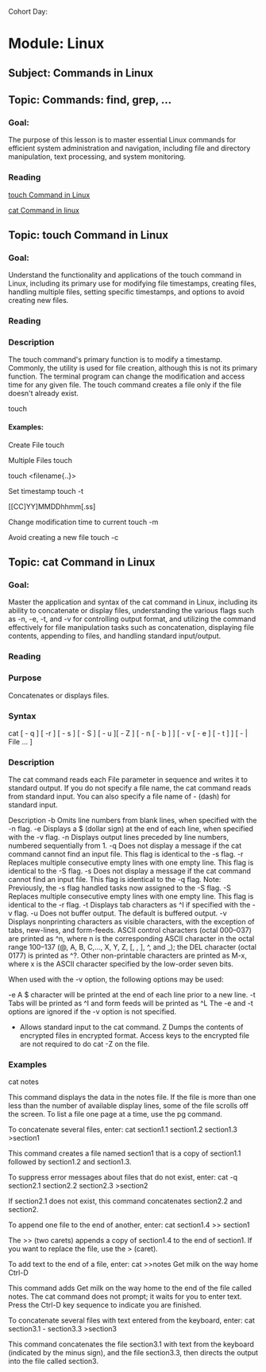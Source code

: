 Cohort Day: 

# Module: Linux

## Subject: Commands in Linux

## Topic: Commands: find, grep, ...

### Goal: 
The purpose of this lesson is to master essential Linux commands for efficient system administration and navigation, including file and directory manipulation, text processing, and system monitoring.

### Reading 

[touch Command in Linux](#Module-touch-Command-in-Linux)

[cat Command in linux](#Module-cat-Command-in-linux)


## Topic: touch Command in Linux 

### Goal: 

Understand the functionality and applications of the touch command in Linux, including its primary use for modifying file timestamps, creating files, handling multiple files, setting specific timestamps, and options to avoid creating new files.

### Reading 

### Description

The touch command's primary function is to modify a timestamp. Commonly, the utility is used for file creation, although this is not its primary function. The terminal program can change the modification and access time for any given file. The touch command creates a file only if the file doesn't already exist.

touch <options> <file or directory name>

#### Examples:

Create File
touch <filename>

Multiple Files
touch <filename> <filename>

touch <filename{<start>..<finish>}>

Set timestamp
touch -t <timestamp> <filename>

[[CC]YY]MMDDhhmm[.ss]

Change modification time to current
touch -m <filename>

Avoid creating a new file
touch -c <filename>


## Topic: cat Command in Linux

### Goal: 

Master the application and syntax of the cat command in Linux, including its ability to concatenate or display files, understanding the various flags such as -n, -e, -t, and -v for controlling output format, and utilizing the command effectively for file manipulation tasks such as concatenation, displaying file contents, appending to files, and handling standard input/output.

### Reading 

### Purpose

Concatenates or displays files.

### Syntax

cat [ - q ] [  -r ] [ - s ] [ - S ] [ - u ][ - Z ] [ - n [ - b ] ] [ - v [ - e ] [ - t ] ] [  - | File ... ]

### Description

The cat command reads each File parameter in sequence and writes it to standard output. If you do not specify a file name, the cat command reads from standard input. You can also specify a file name of - (dash) for standard input.

Description
-b	Omits line numbers from blank lines, when specified with the -n flag.
-e	Displays a $ (dollar sign) at the end of each line, when specified with the -v flag.
-n	Displays output lines preceded by line numbers, numbered sequentially from 1.
-q	Does not display a message if the cat command cannot find an input file. This flag is identical to the -s flag.
-r	Replaces multiple consecutive empty lines with one empty line. This flag is identical to the -S flag.
-s	Does not display a message if the cat command cannot find an input file. This flag is identical to the -q flag.
Note: Previously, the -s flag handled tasks now assigned to the -S flag.
-S	Replaces multiple consecutive empty lines with one empty line. This flag is identical to the -r flag.
-t	Displays tab characters as ^I if specified with the -v flag.
-u	Does not buffer output. The default is buffered output.
-v	
Displays nonprinting characters as visible characters, with the exception of tabs, new-lines, and form-feeds. ASCII control characters (octal 000–037) are printed as ^n, where n is the corresponding ASCII character in the octal range 100–137 (@, A, B, C,..., X, Y, Z, [, \, ], ^, and _); the DEL character (octal 0177) is printed as ^?. Other non-printable characters are printed as M-x, where x is the ASCII character specified by the low-order seven bits.

When used with the -v option, the following options may be used:

-e
A $ character will be printed at the end of each line prior to a new line.
-t
Tabs will be printed as ^I and form feeds will be printed as ^L
The -e and -t options are ignored if the -v option is not specified.

-	Allows standard input to the cat command.
Z	Dumps the contents of encrypted files in encrypted format. Access keys to the encrypted file are not required to do cat -Z on the file.

### Examples

cat notes

This command displays the data in the notes file. If the file is more than one less than the number of available display lines, some of the file scrolls off the screen. To list a file one page at a time, use the pg command.

To concatenate several files, enter:
cat section1.1 section1.2 section1.3 >section1

This command creates a file named section1 that is a copy of section1.1 followed by section1.2 and section1.3.

To suppress error messages about files that do not exist, enter:
cat  -q section2.1 section2.2 section2.3 >section2

If section2.1 does not exist, this command concatenates section2.2 and section2.


To append one file to the end of another, enter:
cat section1.4 >> section1

The >> (two carets) appends a copy of section1.4 to the end of section1. If you want to replace the file, use the > (caret).

To add text to the end of a file, enter:
cat >>notes
Get milk on the way home
Ctrl-D

This command adds Get milk on the way home to the end of the file called notes. The cat command does not prompt; it waits for you to enter text. Press the Ctrl-D key sequence to indicate you are finished.

To concatenate several files with text entered from the keyboard, enter:
cat section3.1 - section3.3 >section3

This command concatenates the file section3.1 with text from the keyboard (indicated by the minus sign), and the file section3.3, then directs the output into the file called section3.


